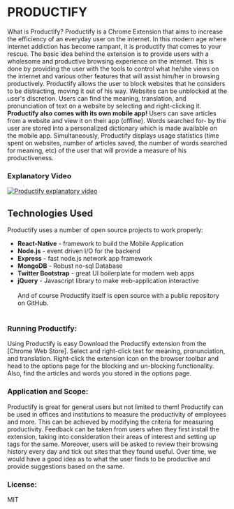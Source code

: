 # PRODUCTIFY
What is Productify?
Productify is a Chrome Extension that aims to increase the efficiency of an everyday user on the internet.
In this modern age where internet addiction has become rampant, it is productify that comes to your rescue. 
The basic idea behind the extension is to provide users with a wholesome and productive browsing experience on the internet.
This is done by providing the user with the tools to control what he/she views on the internet and various other features that will assist him/her in browsing productively.
Productify allows the user to block websites that he considers to be distracting, moving it out of his way. Websites can be unblocked at the user's discretion. 
Users can find the meaning, translation, and pronunciation of text on a website by selecting and right-clicking it.
<b>Productify also comes with its own mobile app!</b>
Users can save articles from a website and view it on their app (offline). 
Words searched for- by the user are stored into a personalized dictionary which is made available on the mobile app. 
Simultaneously, Productify displays usage statistics (time spent on websites, number of articles saved,
the number of words searched for meaning, etc) of the user that will provide a measure of his productiveness.

### Explanatory Video
[![Productify explanatory video](https://files.gitter.im/muskankhedia/Dy3J/Screenshot-from-2019-12-01-14-03-35.png)](https://youtu.be/FDNbGub3Rac)

## Technologies Used
Productify uses a number of open source projects to work properly:
<ul>
 <li><b>React-Native</b> - framework to build the Mobile Application</li>
 <li><b>Node.js</b> - event driven I/O for the backend</li>
 <li><b>Express</b> - fast node.js network app framework</li>
 <li><b>MongoDB</b> - Robust no-sql Database</li>
 <li><b>Twitter Bootstrap</b> - great UI boilerplate for modern web apps</li>
 <li><b>jQuery</b> - Javascript library to make web-application interactive </li><br>
And of course Productify itself is open source with a public repository on GitHub.<br><br>
</ul>

### Running Productify:
Using Productify is easy
Download the Productify extension from the [Chrome Web Store].
Select and right-click text for meaning, pronunciation, and translation.
Right-click the extension icon on the browser toolbar and head to the options page for the blocking and un-blocking functionality.
Also, find the articles and words you stored in the options page.<br>

### Application and Scope:
Productify is great for general users but not limited to them! Productify can be used in offices and institutions to measure the productivity of employees and more. This can be achieved by modifying the criteria for measuring productivity. Feedback can be taken from users when they first install the extension, taking into consideration their areas of interest and setting up tags for the same. Moreover, users will be asked to review their browsing history every day and tick out sites that they found useful. Over time, we would have a good idea as to what the user finds to be productive and provide suggestions based on the same.

### License:
MIT

